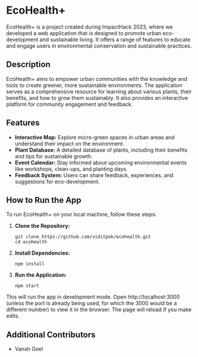 # EcoHealth+

EcoHealth+ is a project created during ImpactHack 2023, where we developed a web application that is designed to promote urban eco-development and sustainable living. It offers a range of features to educate and engage users in environmental conservation and sustainable practices.

## Description

EcoHealth+ aims to empower urban communities with the knowledge and tools to create greener, more sustainable environments. The application serves as a comprehensive resource for learning about various plants, their benefits, and how to grow them sustainably. It also provides an interactive platform for community engagement and feedback.

## Features

- **Interactive Map:** Explore micro-green spaces in urban areas and understand their impact on the environment.
- **Plant Database:** A detailed database of plants, including their benefits and tips for sustainable growth.
- **Event Calendar:** Stay informed about upcoming environmental events like workshops, clean-ups, and planting days.
- **Feedback System:** Users can share feedback, experiences, and suggestions for eco-development.

## How to Run the App

To run EcoHealth+ on your local machine, follow these steps:

1. **Clone the Repository:**
   ```
   git clone https://github.com/viditpok/ecohealth.git
   cd ecohealth
   ```
2. **Install Dependencies:**
   ```
   npm install
   ```
3. **Run the Application:**
   ```
   npm start
   ```
   
This will run the app in development mode. Open http://localhost:3000 (unless the port is already being used, for which the 3000 would be a different number) to view it in the browser. The page will reload if you make edits.

## Additional Contributors

- Vansh Goel
